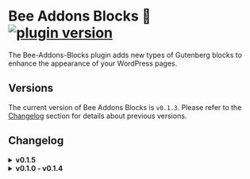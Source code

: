 # Bee Addons Blocks 🐝 [![plugin version](https://img.shields.io/badge/version-v0.1.3-color.svg)](https://github.com/Loubal70/bee-addons-blocks/releases/latest)

The Bee-Addons-Blocks plugin adds new types of Gutenberg blocks to enhance the appearance of your WordPress pages.

## Versions

The current version of Bee Addons Blocks is `v0.1.3`. Please refer to the [Changelog](#changelog) section for details
about previous versions.

## Changelog

<details>
<summary><strong>v0.1.5</strong></summary>
<ul>
	<li>Add support hideOnMobile props if exist in BO (soon...)</li>
</ul>
</details>

<details>
<summary><strong>v0.1.0 - v0.1.4</strong></summary>
<ul>
<details>
<summary><strong>v0.1.4</strong></summary>
<ul>
	<li>Upgrade packages to improve security</li>
	<li>Add the possibility of putting a link on the block MediaBlurredBackground.</li>
</ul>
</details>

<details>
<summary><strong>v0.1.3</strong></summary>
<ul>
	<li>Optimizing asset loading</li>
	<li>Fixing errors in the "core/spacer" spacing block addons.</li>
</ul>
</details>

<details>
<summary><strong>v0.1.2</strong></summary>
<ul>
	<li>Fix MediaBlurredBackground video for ios devices</li>
	<li>Security maj for assets compilation</li>
</ul>
</details>

<details>
<summary><strong>v0.1.1</strong></summary>
<ul>
	<li>Curvy Block is no longer in Beta version</li>
	<li>Refactoring bee-addons-blocks file</li>
</ul>
<h3>New Blocks and Effect</h3>
<ul>
	<li><b>ClickyGroup and ClickyButton</b> allows you to create customizable buttons with a link
		to your posts and custom post types
	</li>
	<li><b>Media Blurred Background</b> allows you to import an image with text with or without a
		blurry effect in the text background!
	</li>
	<li>
		<b>Low Hightlight</b> allows you to select a text (paragraph, title, etc.) and apply a very nice low hightlight
		style effect to it
	</li>
</ul>
</details>

<details>
<summary><strong>v0.1.0</strong></summary>
<p>- Add Curvy Block (beta)</p>
</details>
</ul>

</details>

